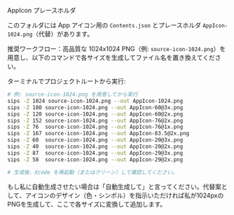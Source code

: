 AppIcon プレースホルダ

このフォルダには App アイコン用の `Contents.json` とプレースホルダ `AppIcon-1024.png`（代替）があります。

推奨ワークフロー：高品質な 1024x1024 PNG（例: `source-icon-1024.png`）を用意し、以下のコマンドで各サイズを生成してファイル名を置き換えてください。

ターミナルでプロジェクトルートから実行:

```bash
# 例: source-icon-1024.png を用意してから実行
sips -Z 1024 source-icon-1024.png --out AppIcon-1024.png
sips -Z 180 source-icon-1024.png --out AppIcon-60@3x.png
sips -Z 120 source-icon-1024.png --out AppIcon-60@2x.png
sips -Z 152 source-icon-1024.png --out AppIcon-76@2x.png
sips -Z 76  source-icon-1024.png --out AppIcon-76@1x.png
sips -Z 167 source-icon-1024.png --out AppIcon-83.5@2x.png
sips -Z 60  source-icon-1024.png --out AppIcon-20@3x.png
sips -Z 40  source-icon-1024.png --out AppIcon-20@2x.png
sips -Z 87  source-icon-1024.png --out AppIcon-29@3x.png
sips -Z 58  source-icon-1024.png --out AppIcon-29@2x.png

# 生成後、Xcode を再起動（またはクリーン）して確認してください。
```

もし私に自動生成させたい場合は「自動生成して」と言ってください。代替案として、アイコンのデザイン（色・シンボル）を指示いただければ私が1024pxのPNGを生成して、ここで各サイズに変換して追加します。

